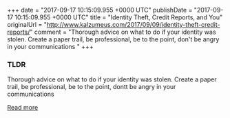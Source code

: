 +++
date = "2017-09-17 10:15:09.955 +0000 UTC"
publishDate = "2017-09-17 10:15:09.955 +0000 UTC"
title = "Identity Theft, Credit Reports, and You"
originalUrl = "http://www.kalzumeus.com/2017/09/09/identity-theft-credit-reports/"
comment = "Thorough advice on what to do if your identity was stolen. Create a paper trail, be professional, be to the point, don't be angry in your communications "
+++

### TLDR

Thorough advice on what to do if your identity was stolen. Create a paper trail, be professional, be to the point, dontt be angry in your communications 

[Read more](http://www.kalzumeus.com/2017/09/09/identity-theft-credit-reports/)
